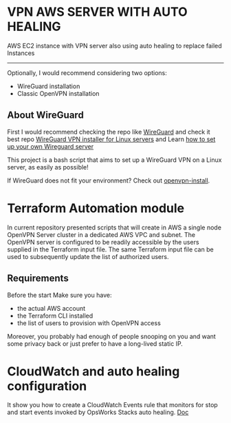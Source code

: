 # VPN AWS SERVER WITH AUTO HEALING
AWS EC2 instance with VPN server also using auto healing to replace failed Instances

------------------------------------

Optionally, I would recommend considering two options:
 - WireGuard installation
 - Classic OpenVPN installation

## About WireGuard
First I would recommend checking the repo like [WireGuard](https://www.wireguard.com/)
and check it best repo [WireGuard VPN installer for Linux servers](https://github.com/angristan/wireguard-install)
and Learn [how to set up your own Wireguard server](https://stanislas.blog/2019/01/how-to-setup-vpn-server-wireguard-nat-ipv6/)


This project is a bash script that aims to set up a WireGuard VPN on a Linux server, as easily as possible!


If WireGuard does not fit your environment? Check out [openvpn-install](https://github.com/angristan/openvpn-install).


# Terraform Automation module 

 In current repository presented scripts that will create in AWS
 a single node OpenVPN Server cluster in a dedicated AWS VPC and subnet. The OpenVPN server is configured to be readily accessible by the users supplied in the Terraform input file. The same Terraform input file can be used to subsequently update the list of authorized users.

## Requirements

Before the start Make sure you have:

 - the actual AWS account
 - the Terraform CLI installed
 - the list of users to provision with OpenVPN access

Moreover, you probably had enough of people snooping on you and want some privacy back or just prefer to have a long-lived static IP.

# CloudWatch and auto healing configuration

It show you how to create a CloudWatch Events rule that monitors for stop and start events invoked by OpsWorks Stacks auto healing.
[Doc](https://github.com/AlexSonar/VPN_AWS_server_with_auto_healing/blob/main/auto_healing/Doc_CloudWatch_auto_healing%20_configuration.md)